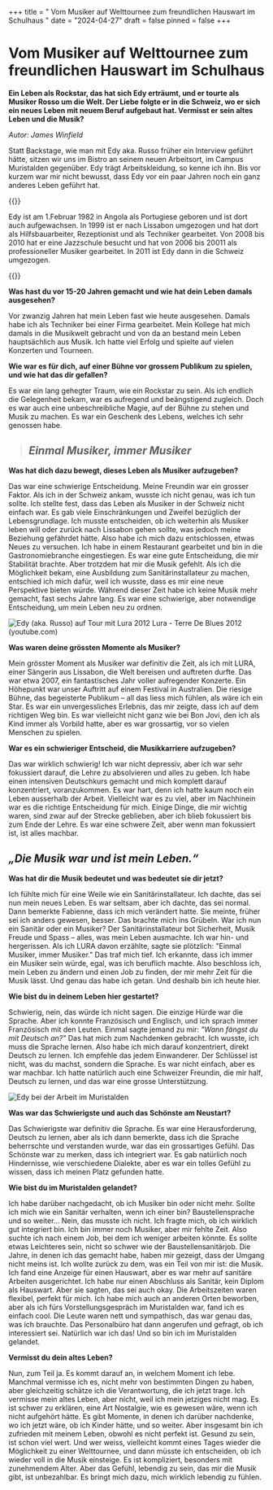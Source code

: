 +++
title = " Vom Musiker auf Welttournee zum freundlichen Hauswart im Schulhaus "
date = "2024-04-27"
draft = false
pinned = false
+++
# **Vom Musiker auf Welttournee zum freundlichen Hauswart im Schulhaus**

**Ein Leben als Rockstar, das hat sich Edy erträumt, und er tourte als Musiker Rosso um die Welt. Der Liebe folgte er in die Schweiz, wo er sich ein neues Leben mit neuem Beruf aufgebaut hat. Vermisst er sein altes Leben und die Musik?**  

   *Autor: James Winfield*

Statt Backstage, wie man mit Edy aka. Russo früher ein Interview geführt hätte, sitzen wir uns im Bistro an seinem neuen Arbeitsort, im Campus Muristalden gegenüber. Edy trägt Arbeitskleidung, so kenne ich ihn. Bis vor kurzem war mir nicht bewusst, dass Edy vor ein paar Jahren noch ein ganz anderes Leben geführt hat.

{{<box>}}

Edy ist am 1.Februar 1982 in Angola als Portugiese geboren und ist dort auch aufgewachsen. In 1999 ist er nach Lissabon umgezogen und hat dort als Hilfsbauarbeiter, Rezeptionist und als Techniker gearbeitet. Von 2008 bis 2010 hat er eine Jazzschule besucht und hat von 2006 bis 20011 als professioneller Musiker gearbeitet. In 2011 ist Edy dann in die Schweiz umgezogen.

{{</box>}}

**Was hast du vor 15-20 Jahren gemacht und wie hat dein Leben damals ausgesehen?**

Vor zwanzig Jahren hat mein Leben fast wie heute ausgesehen. Damals habe ich als Techniker bei einer Firma gearbeitet. Mein Kollege hat mich damals in die Musikwelt gebracht und von da an bestand mein Leben hauptsächlich aus Musik. Ich hatte viel Erfolg und spielte auf vielen Konzerten und Tourneen.

**Wie war es für dich, auf einer Bühne vor grossem Publikum zu spielen, und wie hat das dir gefallen?**

Es war ein lang gehegter Traum, wie ein Rockstar zu sein. Als ich endlich die Gelegenheit bekam, war es aufregend und beängstigend zugleich. Doch es war auch eine unbeschreibliche Magie, auf der Bühne zu stehen und Musik zu machen. Es war ein Geschenk des Lebens, welches ich sehr genossen habe.

> ## ***Einmal Musiker, immer Musiker***

**Was hat dich dazu bewegt, dieses Leben als Musiker aufzugeben?**

Das war eine schwierige Entscheidung. Meine Freundin war ein grosser Faktor. Als ich in der Schweiz ankam, wusste ich nicht genau, was ich tun sollte. Ich stellte fest, dass das Leben als Musiker in der Schweiz nicht einfach war. Es gab viele Einschränkungen und Zweifel bezüglich der Lebensgrundlage. Ich musste entscheiden, ob ich weiterhin als Musiker leben will oder zurück nach Lissabon gehen sollte, was jedoch meine Beziehung gefährdet hätte. Also habe ich mich dazu entschlossen, etwas Neues zu versuchen. Ich habe in einem Restaurant gearbeitet und bin in die Gastronomiebranche eingestiegen. Es war eine gute Entscheidung, die mir Stabilität brachte. Aber trotzdem hat mir die Musik gefehlt. Als ich die Möglichkeit bekam, eine Ausbildung zum Sanitärinstallateur zu machen, entschied ich mich dafür, weil ich wusste, dass es mir eine neue Perspektive bieten würde. Während dieser Zeit habe ich keine Musik mehr gemacht, fast sechs Jahre lang. Es war eine schwierige, aber notwendige Entscheidung, um mein Leben neu zu ordnen.

![ Edy (aka. Russo) auf Tour mit Lura 2012  Lura - Terre De Blues 2012 (youtube.com)](screenshot-2024-03-19-150520-1-.png)

**Was waren deine grössten Momente als Musiker?**

Mein grösster Moment als Musiker war definitiv die Zeit, als ich mit LURA, einer Sängerin aus Lissabon, die Welt bereisen und auftreten durfte. Das war etwa 2007, ein fantastisches Jahr voller aufregender Konzerte. Ein Höhepunkt war unser Auftritt auf einem Festival in Australien. Die riesige Bühne, das begeisterte Publikum – all das liess mich fühlen, als wäre ich ein Star. Es war ein unvergessliches Erlebnis, das mir zeigte, dass ich auf dem richtigen Weg bin. Es war vielleicht nicht ganz wie bei Bon Jovi, den ich als Kind immer als Vorbild hatte, aber es war grossartig, vor so vielen Menschen zu spielen.

**War es ein schwieriger Entscheid, die Musikkarriere aufzugeben?**

Das war wirklich schwierig! Ich war nicht depressiv, aber ich war sehr fokussiert darauf, die Lehre zu absolvieren und alles zu geben. Ich habe einen intensiven Deutschkurs gemacht und mich komplett darauf konzentriert, voranzukommen. Es war hart, denn ich hatte kaum noch ein Leben ausserhalb der Arbeit. Vielleicht war es zu viel, aber im Nachhinein war es die richtige Entscheidung für mich. Einige Dinge, die mir wichtig waren, sind zwar auf der Strecke geblieben, aber ich blieb fokussiert bis zum Ende der Lehre. Es war eine schwere Zeit, aber wenn man fokussiert ist, ist alles machbar.

## ***„Die Musik war und ist mein Leben.“***

**Was hat dir die Musik bedeutet und was bedeutet sie dir jetzt?**

Ich fühlte mich für eine Weile wie ein Sanitärinstallateur. Ich dachte, das sei nun mein neues Leben. Es war seltsam, aber ich dachte, das sei normal. Dann bemerkte Fabienne, dass ich mich verändert hatte. Sie meinte, früher sei ich anders gewesen, besser. Das brachte mich ins Grübeln. War ich nun ein Sanitär oder ein Musiker? Der Sanitärinstallateur bot Sicherheit, Musik Freude und Spass – alles, was mein Leben ausmachte. Ich war hin- und hergerissen. Als ich LURA davon erzählte, sagte sie plötzlich: "Einmal Musiker, immer Musiker." Das traf mich tief. Ich erkannte, dass ich immer ein Musiker sein würde, egal, was ich beruflich machte. Also beschloss ich, mein Leben zu ändern und einen Job zu finden, der mir mehr Zeit für die Musik lässt. Und genau das habe ich getan. Und deshalb bin ich heute hier.

**Wie bist du in deinem Leben hier gestartet?**

Schwierig, nein, das würde ich nicht sagen. Die einzige Hürde war die Sprache. Aber ich konnte Französisch und Englisch, und ich sprach immer Französisch mit den Leuten. Einmal sagte jemand zu mir: *"Wann fängst du mit Deutsch an?"* Das hat mich zum Nachdenken gebracht. Ich wusste, ich muss die Sprache lernen. Also habe ich mich darauf konzentriert, direkt Deutsch zu lernen. Ich empfehle das jedem Einwanderer. Der Schlüssel ist nicht, was du machst, sondern die Sprache. Es war nicht einfach, aber es war machbar. Ich hatte natürlich auch eine Schweizer Freundin, die mir half, Deutsch zu lernen, und das war eine grosse Unterstützung.

![ Edy bei der Arbeit im Muristalden](screenshot-2024-03-19-151858.png)

**Was war das Schwierigste und auch das Schönste am Neustart?**

Das Schwierigste war definitiv die Sprache. Es war eine Herausforderung, Deutsch zu lernen, aber als ich dann bemerkte, dass ich die Sprache beherrschte und verstanden wurde, war das ein grossartiges Gefühl. Das Schönste war zu merken, dass ich integriert war. Es gab natürlich noch Hindernisse, wie verschiedene Dialekte, aber es war ein tolles Gefühl zu wissen, dass ich meinen Platz gefunden hatte.

**Wie bist du im Muristalden gelandet?**

Ich habe darüber nachgedacht, ob ich Musiker bin oder nicht mehr. Sollte ich mich wie ein Sanitär verhalten, wenn ich einer bin? Baustellensprache und so weiter... Nein, das musste ich nicht. Ich fragte mich, ob ich wirklich gut integriert bin. Ich bin immer noch Musiker, aber mir fehlte Zeit. Also suchte ich nach einem Job, bei dem ich weniger arbeiten könnte. Es sollte etwas Leichteres sein, nicht so schwer wie der Baustellensanitärjob. Die Jahre, in denen ich das gemacht habe, haben mir gezeigt, dass der Umgang nicht meins ist. Ich wollte zurück zu dem, was ein Teil von mir ist: die Musik. Ich fand eine Anzeige für einen Hauswart, aber es war mehr auf sanitäre Arbeiten ausgerichtet. Ich habe nur einen Abschluss als Sanitär, kein Diplom als Hauswart. Aber sie sagten, das sei auch okay. Die Arbeitszeiten waren flexibel, perfekt für mich. Ich habe mich auch an anderen Orten beworben, aber als ich fürs Vorstellungsgespräch im Muristalden war, fand ich es einfach cool. Die Leute waren nett und sympathisch, das war genau das, was ich brauchte. Das Personalbüro hat dann angerufen und gefragt, ob ich interessiert sei. Natürlich war ich das! Und so bin ich im Muristalden gelandet.

**Vermisst du dein altes Leben?**

Nun, zum Teil ja. Es kommt darauf an, in welchem Moment ich lebe. Manchmal vermisse ich es, nicht mehr von bestimmten Dingen zu haben, aber gleichzeitig schätze ich die Verantwortung, die ich jetzt trage. Ich vermisse mein altes Leben, aber nicht, weil ich mein jetziges nicht mag. Es ist schwer zu erklären, eine Art Nostalgie, wie es gewesen wäre, wenn ich nicht aufgehört hätte. Es gibt Momente, in denen ich darüber nachdenke, wo ich jetzt wäre, ob ich Kinder hätte, und so weiter. Aber insgesamt bin ich zufrieden mit meinem Leben, obwohl es nicht perfekt ist. Gesund zu sein, ist schon viel wert. Und wer weiss, vielleicht kommt eines Tages wieder die Möglichkeit zu einer Welttournee, und dann müsste ich entscheiden, ob ich wieder voll in die Musik einsteige. Es ist kompliziert, besonders mit zunehmendem Alter. Aber das Gefühl, lebendig zu sein, das mir die Musik gibt, ist   unbezahlbar. Es bringt mich dazu, mich wirklich lebendig zu fühlen.